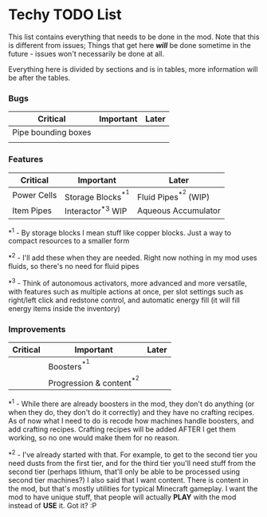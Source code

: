 # Techy TODO List

This list contains everything that needs to be done in the mod.
Note that this is different from issues; Things that get here ***will*** be done sometime in the future - issues won't necessarily be done at all.

Everything here is divided by sections and is in tables, more information will be after the tables.

### Bugs

| Critical            | Important |   Later   |
|---------------------|-----------|-----------|
| Pipe bounding boxes |           |           |
|                     |           |           |

### Features

| Critical     | Important                              |   Later                                   |
|--------------|----------------------------------------|-------------------------------------------|
| Power Cells  | Storage Blocks<sup>*<sup>1</sup></sup> | Fluid Pipes<sup>*<sup>2</sup></sup> (WIP) |
| Item Pipes   | Interactor<sup>*<sup></sup>3</sup> WIP | Aqueous Accumulator                       |

*<sup>1</sup> - By storage blocks I mean stuff like copper blocks. Just a way to compact resources to a smaller form

*<sup>2</sup> - I'll add these when they are needed. Right now nothing in my mod uses fluids, so there's no need for fluid pipes

*<sup>3</sup> - Think of autonomous activators, more advanced and more versatile, with features such as multiple actions at once, per slot settings such as right/left click and redstone control, and automatic energy fill (it will fill energy items inside the inventory)

### Improvements

| Critical     | Important                                     |   Later   |
|--------------|-----------------------------------------------|-----------|
|              | Boosters<sup>*<sup>1</sup></sup>              |           |
|              | Progression & content<sup>*<sup>2</sup></sup> |           |

*<sup>1</sup> - While there are already boosters in the mod, they don't do anything (or when they do, they don't do it correctly) and they have no crafting recipes. As of now what I need to do is recode how machines handle boosters, and add crafting recipes. Crafting recipes will be added AFTER I get them working, so no one would make them for no reason.

\*<sup>2</sup> - I've already started with that. For example, to get to the second tier you need dusts from the first tier, and for the third tier you'll need stuff from the second tier (perhaps lithium, that'll only be able to be processed using second tier machines?) I also said that I want content. There is content in the mod, but that's mostly utilities for typical Minecraft gameplay. I want the mod to have unique stuff, that people will actually **PLAY** with the mod instead of **USE** it. Got it? :P
